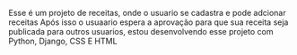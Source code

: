 Esse é um projeto de receitas, onde o usuario se cadastra e pode adcionar receitas 
Após isso o usuaario espera a aprovação para que sua receita seja publicada para outros usuarios,
estou desenvolvendo esse projeto com Python, Django, CSS E HTML 
